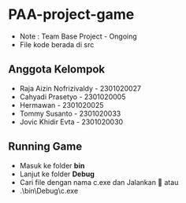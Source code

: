 # PAA-project-game

* Note : Team Base Project - Ongoing
* File kode berada di src

## Anggota Kelompok 
* Raja Aizin Nofrizivaldy -  2301020027
* Cahyadi Prasetyo - 2301020005
* Hermawan - 2301020025
* Tommy Susanto - 2301020033
* Jovic Khidir Evta - 2301020030
  

## Running Game
* Masuk ke folder **bin**  
* Lanjut ke folder **Debug** 
* Cari file dengan nama c.exe dan Jalankan 🚀 atau
* .\bin\Debug\c.exe



